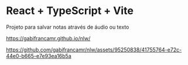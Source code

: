 # React + TypeScript + Vite

Projeto para salvar notas através de áudio ou texto

https://gabifrancamr.github.io/nlw/

https://github.com/gabifrancamr/nlw/assets/95250838/41755764-e72c-44e0-b665-e7e93ea16b5a

